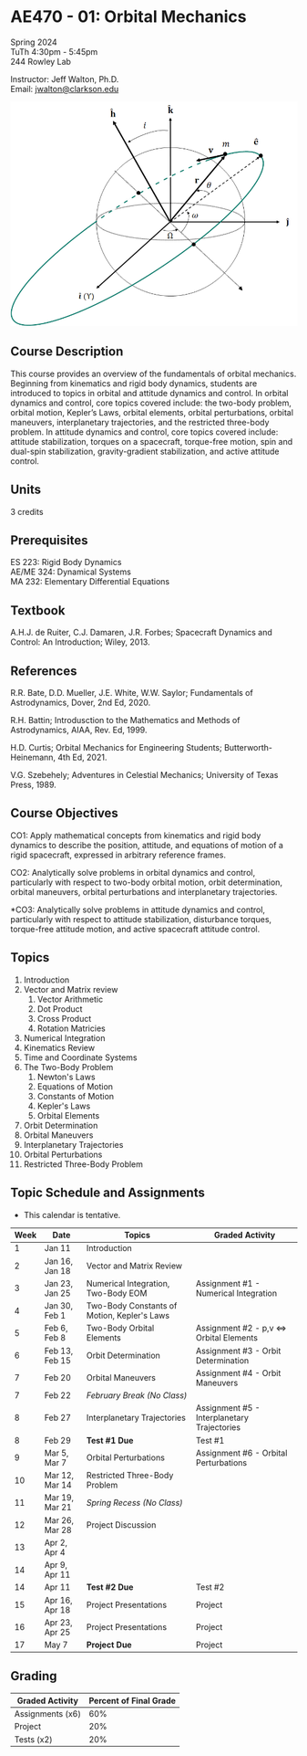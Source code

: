 
# AE470 - 01: Orbital Mechanics

Spring 2024  
TuTh 4:30pm - 5:45pm  
244 Rowley Lab  

Instructor: Jeff Walton, Ph.D.  
Email: <jwalton@clarkson.edu>

![AE470](/images/COE.png)

## Course Description

This course provides an overview of the fundamentals of orbital mechanics. Beginning from kinematics and rigid body dynamics, students are introduced to topics in orbital and attitude dynamics and control. In orbital dynamics and control, core topics covered include: the two-body problem, orbital motion, Kepler’s Laws, orbital elements, orbital perturbations, orbital maneuvers, interplanetary trajectories, and the restricted three-body problem. In attitude dynamics and control, core topics covered include: attitude stabilization, torques on a spacecraft, torque-free motion, spin and dual-spin stabilization, gravity-gradient stabilization, and active attitude control.

## Units

3 credits

## Prerequisites

ES 223: Rigid Body Dynamics  
AE/ME 324: Dynamical Systems  
MA 232: Elementary Differential Equations  

## Textbook

A.H.J. de Ruiter, C.J. Damaren, J.R. Forbes; Spacecraft Dynamics and Control: An Introduction; Wiley, 2013.

## References

   R.R. Bate, D.D. Mueller, J.E. White, W.W. Saylor; Fundamentals of Astrodynamics, Dover, 2nd Ed, 2020.  

   R.H. Battin; Introdusction to the Mathematics and Methods of Astrodynamics, AIAA, Rev. Ed, 1999.  

   H.D. Curtis; Orbital Mechanics for Engineering Students; Butterworth-Heinemann, 4th Ed, 2021.  

   V.G. Szebehely; Adventures in Celestial Mechanics; University of Texas Press, 1989.  

## Course Objectives

   CO1: Apply mathematical concepts from kinematics and rigid body dynamics to describe the position, attitude, and equations of motion of a rigid spacecraft, expressed in arbitrary reference frames.  

   CO2: Analytically solve problems in orbital dynamics and control, particularly with respect to two-body orbital motion, orbit determination, orbital maneuvers, orbital perturbations and interplanetary trajectories.  

   *CO3: Analytically solve problems in attitude dynamics and control, particularly with respect to attitude stabilization, disturbance torques, torque-free attitude motion, and active spacecraft attitude control.  

## Topics

1. Introduction
2. Vector and Matrix review
   1. Vector Arithmetic
   2. Dot Product
   3. Cross Product
   4. Rotation Matricies
3. Numerical Integration
4. Kinematics Review
5. Time and Coordinate Systems
6. The Two-Body Problem
   1. Newton's Laws
   2. Equations of Motion
   3. Constants of Motion
   4. Kepler's Laws
   5. Orbital Elements
7. Orbit Determination
8. Orbital Maneuvers
9. Interplanetary Trajectories
10. Orbital Perturbations
11. Restricted Three-Body Problem

## Topic Schedule and Assignments

* This calendar is tentative.

| Week  | Date | Topics | Graded Activity |
| ----- | ---- | ------ | ----------- |
| 1  | Jan 11 | Introduction |  |
| 2  | Jan 16, Jan 18 | Vector and Matrix Review |  |
| 3  | Jan 23, Jan 25 | Numerical Integration, Two-Body EOM | Assignment #1 - Numerical Integration |
| 4  | Jan 30, Feb 1 | Two-Body Constants of Motion, Kepler's Laws |  |
| 5  | Feb 6, Feb 8 | Two-Body Orbital Elements | Assignment #2 - p,v <=> Orbital Elements |
| 6  | Feb 13, Feb 15 | Orbit Determination | Assignment #3 - Orbit Determination |
| 7  | Feb 20 | Orbital Maneuvers | Assignment #4 - Orbit Maneuvers |
| 7  | Feb 22 | *February Break (No Class)* |  |
| 8  | Feb 27 | Interplanetary Trajectories | Assignment #5 - Interplanetary Trajectories |
| 8  | Feb 29 | **Test #1 Due** | Test #1 |
| 9  | Mar 5, Mar 7 | Orbital Perturbations | Assignment #6 - Orbital Perturbations |
| 10  | Mar 12, Mar 14 | Restricted Three-Body Problem |  |
| 11  | Mar 19, Mar 21 | *Spring Recess (No Class)* |  |
| 12  | Mar 26, Mar 28 | Project Discussion  |  |
| 13  | Apr 2, Apr 4 |  |  |
| 14  | Apr 9, Apr 11 |  |  |
| 14  | Apr 11 | **Test #2 Due** | Test #2 |
| 15  | Apr 16, Apr 18 | Project Presentations | Project |
| 16  | Apr 23, Apr 25 | Project Presentations | Project |
| 17  | May 7 | **Project Due** | Project |


## Grading

| Graded Activity | Percent of Final Grade |
| --------------- | ---------------------- |
| Assignments (x6) | 60% |
| Project | 20% |
| Tests (x2) | 20% |
